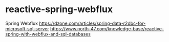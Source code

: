 # reactive-spring-webflux
Spring Webflux
https://dzone.com/articles/spring-data-r2dbc-for-microsoft-sql-server
https://www.north-47.com/knowledge-base/reactive-spring-with-webflux-and-sql-databases